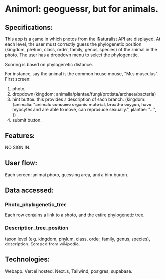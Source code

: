 # Animorl: geoguessr, but for animals.

## Specifications:
This app is a game in which photos from the iNaturalist API are displayed. 
At each level, the user must correctly guess the phylogenetic position (kingdom, phylum, class, order, family, genus, species) of the animal in the photo.
The user has a dropdown menu to select the phylogenetic.

Scoring is based on phylogenetic distance.

For instance, say the animal is the common house mouse, "Mus musculus".
First screen:
1.  photo,
2.  dropdown (kingdom: animalia/plantae/fungi/protista/archaea/bacteria)
3. hint button. this provides a description of each branch. (kingdom: {animalia: "animals consume organic material, breathe oxygen, have myocytes and are able to move, can reproduce sexually.", plantae: "...", })
4. submit button.

## Features: 

NO SIGN IN. 

## User flow: 
Each screen: animal photo, guessing area, and a hint button.

## Data accessed:

### Photo_phylogenetic_tree
Each row contains a link to a photo, and the entire phylogenetic tree.

### Description_tree_position
taxon level (e.g. kingdom, phylum, class, order, family, genus, species), description. Scraped from wikipedia.


## Technologies:
Webapp. Vercel hosted. Next.js, Tailwind, postgres, supabase.
